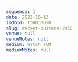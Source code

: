 ```yaml
---
sequence: 1
date: 2022-10-13
imdbId: tt0030650
slug: racket-busters-1938
venue: null
venueNotes: null
medium: Watch TCM
mediumNotes: null
---
```


